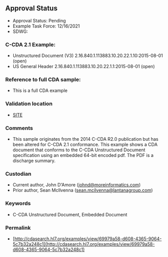 ## Approval Status 

* Approval Status: Pending
* Example Task Force: 12/16/2021
* SDWG: 

### C-CDA 2.1 Example:

* Unstructured Document (V3) 2.16.840.1.113883.10.20.22.1.10:2015-08-01 (open)
* US General Header 2.16.840.1.113883.10.20.22.1.1:2015-08-01 (open)

### Reference to full CDA sample:
* This is a full CDA example

### Validation location

* [SITE](https://site.healthit.gov/sandbox-ccda/ccda-validator)

### Comments

* This sample originates from the 2014 C-CDA R2.0 publication but has been altered for C-CDA 2.1 conformance. This example shows a CDA document that conforms to the C-CDA Unstructured Document specification using an embedded 64-bit encoded pdf. The PDF is a discharge summary. 

### Custodian

* Current author, John D'Amore (johnd@moreinformatics.com)
* Prior author, Sean McIlvenna (sean.mcilvenna@lantanagroup.com)

### Keywords

* C-CDA Unstructured Document, Embedded Document

### Permalink 

* [http://cdasearch.hl7.org/examples/view/69979a58-d608-4365-9064-5c7b32a248c1](http://cdasearch.hl7.org/examples/view/69979a58-d608-4365-9064-5c7b32a248c1)
